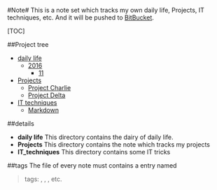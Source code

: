 #Note#
This is a note set which tracks my own daily life, Projects, IT techniques, etc.
And it will be pushed to [BitBucket](https://bitbucket.org/Hsuning_Ma/note).

[TOC]

##Project tree
  * [daily life](./Daily_life)
    * [2016](./Daily_life/2016)
      * [11](./Daily_life/2016/11)
  * [Projects](./Projects)  
    * [Project Charlie](./Projects/Project_Charlie)
    * [Project Delta](./Projects/Project_Delta)
  * [IT techniques](./IT_techniques)
    * [Markdown](./IT_techniques/Markdown)

##details
- **daily life**
This directory contains the dairy of daily life.
- **Projects**
This directory contains the note which tracks my projects
- **IT_techniques**
This directory contains some IT tricks

##tags
The file of every note must contains a entry named
> tags: <tag1>, <tag2>, <tag3>, etc.




